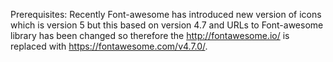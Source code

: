 Prerequisites:
Recently Font-awesome has introduced new version of icons which is version 5 but this based on version 4.7 and URLs to Font-awesome library has been changed so therefore the http://fontawesome.io/ is replaced with https://fontawesome.com/v4.7.0/.
